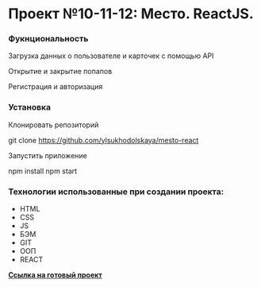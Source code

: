 # Проект №10-11-12: Место. ReactJS.

### Фукнциональность

Загрузка данных о пользователе и карточек с помощью API

Открытие и закрытие попапов

Регистрация и авторизация

### Установка

Клонировать репозиторий

git clone https://github.com/ylsukhodolskaya/mesto-react

Запустить приложение

npm install
npm start



### Технологии использованные при создании проекта:

* HTML 
* CSS
* JS
* БЭМ
* GIT
* ООП
* REACT

**[Ссылка на готовый проект](https://ylsukhodolskaya.github.io/mesto-react/)**